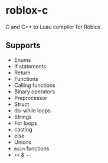 # roblox-c
C and C++ to Luau compiler for Roblox.

## Supports
- Enums
- If statements
- Return
- Functions
- Calling functions
- Binary operators
- Preprocessor
- Struct
- do-while loops
- Strings
- For loops
- casting
- else
- Unions
- `main` functions
- `++` & `--`